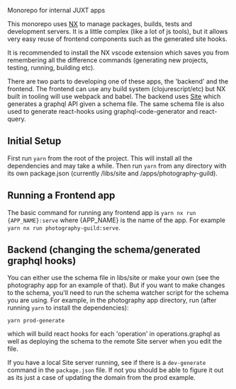 Monorepo for internal JUXT apps

This monorepo uses [NX](https://nx.dev) to manage packages, builds, tests and development servers. It is a little complex (like a lot of js tools), but it allows very easy reuse of frontend components such as the generated site hooks.

It is recommended to install the NX vscode extension which saves you from remembering all the difference commands (generating new projects, testing, running, building etc).

There are two parts to developing one of these apps, the 'backend' and the frontend. The frontend can use any build system (clojurescript/etc) but NX built in tooling will use webpack and babel. The backend uses [Site](https://github.com/juxt/site) which generates a graphql API given a schema file. The same schema file is also used to generate react-hooks using graphql-code-generator and react-query.

## Initial Setup

First run `yarn` from the root of the project. This will install all the dependencies and may take a while. Then run `yarn` from any directory with its own package.json (currently /libs/site and /apps/photography-guild).

## Running a Frontend app

The basic command for running any frontend app is `yarn nx run {APP_NAME}:serve` where {APP_NAME} is the name of the app. For example `yarn nx run photography-guild:serve`.

## Backend (changing the schema/generated graphql hooks)

You can either use the schema file in libs/site or make your own (see the photography app for an example of that). But if you want to make changes to the schema, you'll need to run the schema watcher script for the schema you are using. For example, in the photography app directory, run (after running `yarn` to install the dependencies):

```
yarn prod-generate
```

which will build react hooks for each 'operation' in operations.graphql as well as deploying the schema to the remote Site server when you edit the file.

If you have a local Site server running, see if there is a `dev-generate` command in the `package.json` file. If not you should be able to figure it out as its just a case of updating the domain from the prod example.
